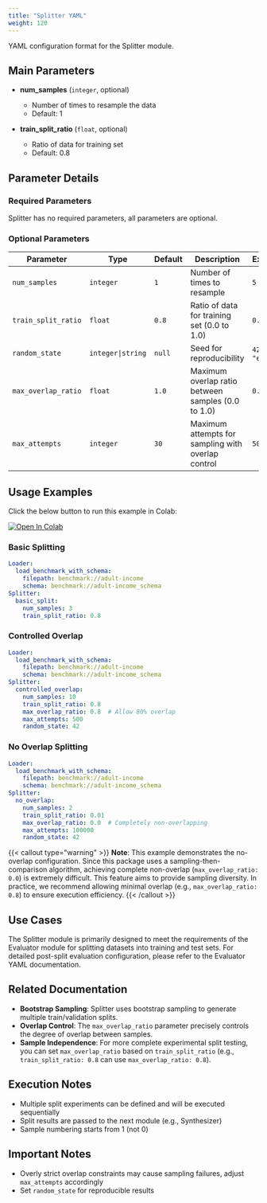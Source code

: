 ```yaml
---
title: "Splitter YAML"
weight: 120
---
```


YAML configuration format for the Splitter module.

## Main Parameters

- **num_samples** (`integer`, optional)
  - Number of times to resample the data
  - Default: 1

- **train_split_ratio** (`float`, optional)
  - Ratio of data for training set
  - Default: 0.8

## Parameter Details

### Required Parameters

Splitter has no required parameters, all parameters are optional.

### Optional Parameters

| Parameter | Type | Default | Description | Example |
|-----------|------|---------|-------------|---------|
| `num_samples` | `integer` | `1` | Number of times to resample | `5` |
| `train_split_ratio` | `float` | `0.8` | Ratio of data for training set (0.0 to 1.0) | `0.7` |
| `random_state` | `integer\|string` | `null` | Seed for reproducibility | `42` or `"exp_v1"` |
| `max_overlap_ratio` | `float` | `1.0` | Maximum overlap ratio between samples (0.0 to 1.0) | `0.1` |
| `max_attempts` | `integer` | `30` | Maximum attempts for sampling with overlap control | `50` |

## Usage Examples

Click the below button to run this example in Colab:

[![Open In Colab](https://colab.research.google.com/assets/colab-badge.svg)](https://colab.research.google.com/github/nics-tw/petsard/blob/main/demo/petsard-yaml/splitter-yaml/splitter-yaml.ipynb)

### Basic Splitting

```yaml
Loader:
  load_benchmark_with_schema:
    filepath: benchmark://adult-income
    schema: benchmark://adult-income_schema
Splitter:
  basic_split:
    num_samples: 3
    train_split_ratio: 0.8
```

### Controlled Overlap

```yaml
Loader:
  load_benchmark_with_schema:
    filepath: benchmark://adult-income
    schema: benchmark://adult-income_schema
Splitter:
  controlled_overlap:
    num_samples: 10
    train_split_ratio: 0.8
    max_overlap_ratio: 0.8  # Allow 80% overlap
    max_attempts: 500
    random_state: 42
```

### No Overlap Splitting

```yaml
Loader:
  load_benchmark_with_schema:
    filepath: benchmark://adult-income
    schema: benchmark://adult-income_schema
Splitter:
  no_overlap:
    num_samples: 2
    train_split_ratio: 0.01
    max_overlap_ratio: 0.0  # Completely non-overlapping
    max_attempts: 100000
    random_state: 42
```

{{< callout type="warning" >}}
**Note**: This example demonstrates the no-overlap configuration. Since this package uses a sampling-then-comparison algorithm, achieving complete non-overlap (`max_overlap_ratio: 0.0`) is extremely difficult. This feature aims to provide sampling diversity. In practice, we recommend allowing minimal overlap (e.g., `max_overlap_ratio: 0.8`) to ensure execution efficiency.
{{< /callout >}}

## Use Cases

The Splitter module is primarily designed to meet the requirements of the Evaluator module for splitting datasets into training and test sets. For detailed post-split evaluation configuration, please refer to the Evaluator YAML documentation.

## Related Documentation

- **Bootstrap Sampling**: Splitter uses bootstrap sampling to generate multiple train/validation splits.
- **Overlap Control**: The `max_overlap_ratio` parameter precisely controls the degree of overlap between samples.
- **Sample Independence**: For more complete experimental split testing, you can set `max_overlap_ratio` based on `train_split_ratio` (e.g., `train_split_ratio: 0.8` can use `max_overlap_ratio: 0.8`).

## Execution Notes

- Multiple split experiments can be defined and will be executed sequentially
- Split results are passed to the next module (e.g., Synthesizer)
- Sample numbering starts from 1 (not 0)

## Important Notes

- Overly strict overlap constraints may cause sampling failures, adjust `max_attempts` accordingly
- Set `random_state` for reproducible results